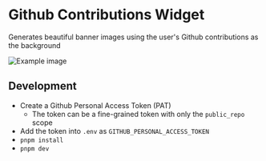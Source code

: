 # Github Contributions Widget

Generates beautiful banner images using the user's Github contributions as the background

![Example image](https://github-contributions-widget.vercel.app?username=aapzu&imageFormat=png)

## Development

- Create a Github Personal Access Token (PAT)
  - The token can be a fine-grained token with only the `public_repo` scope
- Add the token into `.env` as `GITHUB_PERSONAL_ACCESS_TOKEN`
- `pnpm install`
- `pnpm dev`
